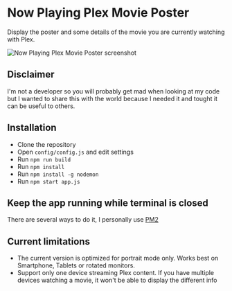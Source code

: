 # Now Playing Plex Movie Poster

Display the poster and some details of the movie you are currently watching with Plex.

![Now Playing Plex Movie Poster screenshot](https://user-images.githubusercontent.com/2601348/81071491-176e9700-8ee5-11ea-97df-73a66e53e721.png)

## Disclaimer

I'm not a developer so you will probably get mad when looking at my code but I wanted to share this with the world because I needed it and tought it can be useful to others.

## Installation

- Clone the repository
- Open `config/config.js` and edit settings
- Run `npm run build`
- Run `npm install`
- Run `npm install -g nodemon`
- Run `npm start app.js`

## Keep the app running while terminal is closed

There are several ways to do it, I personally use [PM2](https://pm2.keymetrics.io/)

## Current limitations

- The current version is optimized for portrait mode only. Works best on Smartphone, Tablets or rotated monitors.
- Support only one device streaming Plex content. If you have multiple devices watching a movie, it won't be able to display the different info